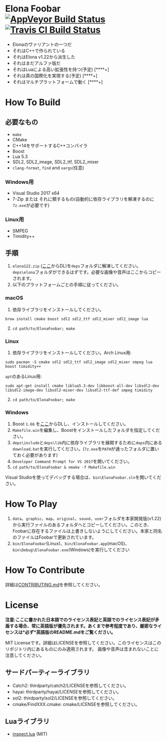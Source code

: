 # Elona Foobar [![AppVeyor Build Status][appveyor-build-status-svg]][appveyor-build-status] [![Travis CI Build Status][travis-build-status-svg]][travis-build-status]

* Elonaのヴァリアントの一つだ
* それはC++で作られている
* それはElona v1.22から派生した
* それはまだアルファ版だ
* それはLuaによる高い拡張性を持つ(予定) [\*\*\*\*+]
* それは真の国際化を実現する(予定) [\*\*\*\*+]
* それはマルチプラットフォームで動く [\*\*\*\*+]


# How To Build

## 必要なもの

* `make`
* CMake
* C++14をサポートするC++コンパイラ
* Boost
* Lua 5.3
* SDL2, SDL2_image, SDL2_ttf, SDL2_mixer
* `clang-format`, `find` and `xargs`(任意)

### Windows用

* Visual Studio 2017 x64
* 7-Zip または それに類するもの(自動的に依存ライブラリを解凍するのに`7z.exe`が必要です)

### Linux用

* SMPEG
* Timidity++


## 手順

1. `elona122.zip` ([ここ](http://ylvania.style.coocan.jp/file/elona122.zip)からDL)を`deps`フォルダに解凍してください。`deps\elona`フォルダができるはずです。必要な画像や音声はここからコピーされます。
2. 以下のプラットフォームごとの手順に従ってください。

### macOS

1. 依存ライブラリをインストールしてください。
```
brew install cmake boost sdl2 sdl2_ttf sdl2_mixer sdl2_image lua
```
2. `cd path/to/ElonaFoobar; make`


### Linux

1. 依存ライブラリをインストールしてください。Arch Linux用:
```
sudo pacman -S cmake sdl2 sdl2_ttf sdl2_image sdl2_mixer smpeg lua boost timidity++
```
`apt`のあるLinux用:
```
sudo apt-get install cmake liblua5.3-dev libboost-all-dev libsdl2-dev libsdl2-image-dev libsdl2-mixer-dev libsdl2-ttf-def smpeg timidity
```
2. `cd path/to/ElonaFoobar; make`


### Windows

1. Boost `1.66` を[ここ](https://dl.bintray.com/boostorg/release/1.66.0/binaries/boost_1_66_0-msvc-14.1-64.exe)からDLし、インストールしてください。
2. `Makefile.win`を編集し、Boostをインストールしたフォルダを指定してください。
3. `deps\include`と`deps\lib`内に依存ライブラリを展開するために`deps`内にある`download.bat`を実行してください。(`7z.exe`を`PATH`が通ったフォルダに置いておく必要があります)
4. `Developer Command Prompt for VS 2017`を開いてください。
5. `cd path/to/ElonaFoobar & nmake -f Makefile.win`

Visual Studioを使ってデバッグする場合は、`bin\ElonaFoobar.sln`を開いてください。

# How To Play

1. `data`、`graphic`、`map`、`original`、`sound`、`user`フォルダを本家開発版(v1.22)から実行ファイルのあるフォルダへとコピーしてください。このとき、Foobarに存在するファイルは上書きしないようにしてください。本家と同名のファイルはFoobarで更新されています。
2. `bin/ElonaFoobar`(Linux)、`bin/ElonaFoobar.app`(macOS)、`bin\Debug\ElonaFoobar.exe`(Windows)を実行してください


# How To Contribute

詳細は[CONTRIBUTING.md](CONTRIBUTING.md)を参照してください。



# License

**注意:ここに書かれた日本語でのライセンス表記と英語でのライセンス表記が矛盾する場合、常に英語版が優先されます。あくまで参考程度であり、厳密なライセンスは\*必ず\*英語版のREADME.mdをご覧ください。**

MIT Licenseです。詳細はLICENSEを参照してください。このライセンスはこのリポジトリ内にあるものにのみ適用されます。
画像や音声は含まれないことに注意してください。

## サードパーティーライブラリ

* Catch2: thirdparty/catch2/LICENSEを参照してください。
* hayai: thirdparty/hayai/LICENSEを参照してください。
* sol2: thirdparty/sol2/LICENSEを参照してください。
* cmake/FindXXX.cmake: cmake/LICENSEを参照してください。

## Luaライブラリ

* [inspect.lua](https://github.com/kikito/inspect.lua) (MIT)



<!-- Badges -->
[appveyor-build-status]: https://ci.appveyor.com/project/ki-foobar/elonafoobar/branch/develop
[appveyor-build-status-svg]: https://ci.appveyor.com/api/projects/status/jqhbtdkx86lool4t/branch/develop?svg=true
[travis-build-status]: https://travis-ci.org/ElonaFoobar/ElonaFoobar?branch=develop
[travis-build-status-svg]: https://travis-ci.org/ElonaFoobar/ElonaFoobar.svg?branch=develop
